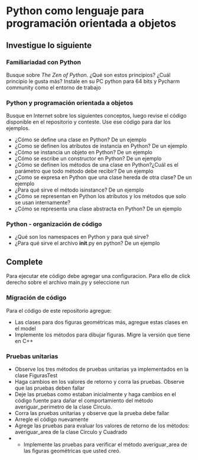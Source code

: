 # Python como lenguaje para programación orientada a objetos

## Investigue lo siguiente

### Familiariadad con Python

Busque sobre _The Zen of Python_. ¿Qué son estos principios? ¿Cuál principio le gusta más? Instale en su PC python para
64 bits y Pycharm community como el entorno de trabajo

### Python y programación orientada a objetos

Busque en Internet sobre los siguientes conceptos, luego revise el código disponible en el repositorio y conteste. Use
ese código para dar los ejemplos.

* ¿Cómo se define una clase en Python? De un ejemplo
* ¿Como se definen los atributos de instancia en Python? De un ejemplo
* ¿Cómo se instancia un objeto en Python? De un ejemplo
* ¿Cómo se escribe un constructor en Python? De un ejemplo
* ¿Cómo se definen los métodos de una clase en Python?¿Cuál es el parámetro que todo método debe recibir? De un ejemplo
* ¿Como se expresa en Python que una clase hereda de otra clase? De un ejemplo
* ¿Para qué sirve el método isinstance? De un ejemplo
* ¿Cómo se representan en Python los atributos y los métodos que solo se usan internamente?
* ¿Cómo se representa una clase abstracta en Python? De un ejemplo

### Python - organización de código

* ¿Qué son los namespaces en Python y para qué sirve?
* ¿Para qué sirve el archivo __init__.py en python? De un ejemplo

## Complete
Para ejecutar ete código debe agregar una configuracion. Para ello de click derecho sobre el archivo main.py y seleccione run

### Migración de código

Para el código de este repositorio agregue:

* Las clases para dos figuras geométricas más, agregue estas clases en el model
* Implemente los métodos para dibujar figuras. Migre la versión que tiene en C++

### Pruebas unitarias

* Observe los tres métodos de pruebas unitarias ya implementados en la clase FigurasTest
* Haga cambios en los valores de retorno y corra las pruebas. Observe que las pruebas deben fallar
* Deje las pruebas como estaban inicialmente y haga cambios en el código fuente para dañar el comportamiento del método
  averiguar_perimetro de la clase Circulo.
* Corra las pruebas unitarias y observe que la prueba debe fallar
* Arregle el código nuevamente
* Agrege las pruebas para evaluar los valores de retorno de los métodos: averiguar_area de la clase Circulo y Cuadrado
*
    * Implemente las pruebas para verificar el método averiguar_area de las figuras geométricas que usted creó. 